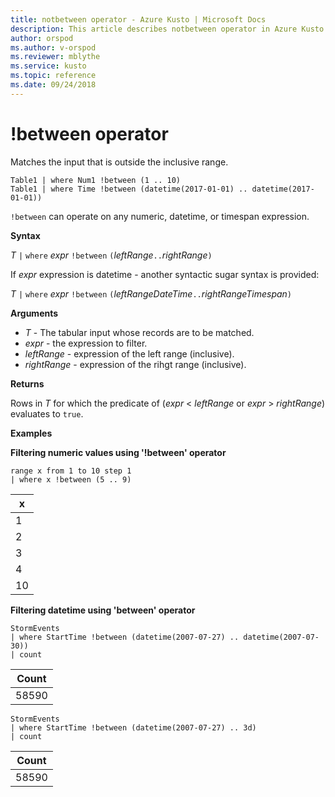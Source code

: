 ```yaml
---
title: notbetween operator - Azure Kusto | Microsoft Docs
description: This article describes notbetween operator in Azure Kusto.
author: orspod
ms.author: v-orspod
ms.reviewer: mblythe
ms.service: kusto
ms.topic: reference
ms.date: 09/24/2018
---
```

# !between operator

Matches the input that is outside the inclusive range.

    Table1 | where Num1 !between (1 .. 10)
    Table1 | where Time !between (datetime(2017-01-01) .. datetime(2017-01-01))

`!between` can operate on any numeric, datetime, or timespan expression.
 
**Syntax**

*T* `|` `where` *expr* `!between` `(`*leftRange*` .. `*rightRange*`)`   
 
If *expr* expression is datetime - another syntactic sugar syntax is provided:

*T* `|` `where` *expr* `!between` `(`*leftRangeDateTime*` .. `*rightRangeTimespan*`)`   

**Arguments**

* *T* - The tabular input whose records are to be matched.
* *expr* - the expression to filter.
* *leftRange* - expression of the left range (inclusive).
* *rightRange* - expression of the rihgt range (inclusive).

**Returns**

Rows in *T* for which the predicate of (*expr* < *leftRange* or *expr* > *rightRange*) evaluates to `true`.

**Examples**  

**Filtering numeric values using '!between' operator**  

```kusto
range x from 1 to 10 step 1
| where x !between (5 .. 9)
```

|x|
|---|
|1|
|2|
|3|
|4|
|10|

**Filtering datetime using 'between' operator**  


```kusto
StormEvents
| where StartTime !between (datetime(2007-07-27) .. datetime(2007-07-30))
| count 
```

|Count|
|---|
|58590|


```kusto
StormEvents
| where StartTime !between (datetime(2007-07-27) .. 3d)
| count 
```

|Count|
|---|
|58590|